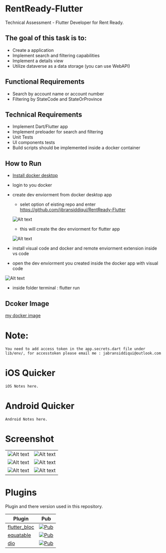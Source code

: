 # RentReady-Flutter

Technical Assessment - Flutter Developer for Rent Ready.

## The goal of this task is to: 
 - Create a application
 - Implement search and filtering capabilities 
 - Implement a details view
 - Utilize dataverse as a data storage (you can use WebAPI)

## Functional Requirements
 - Search by account name or account number
 - Filtering by StateCode and StateOrProvince
 ## Technical Requirements
 - Implement Dart/Flutter app
 - Implement preloader for search and filtering
 - Unit Tests
 - UI components tests
 - Build scripts should be implemented inside a docker container

## How to Run

 - [Install docker desktop](https://www.docker.com)
 - login to you docker
 - create dev enviorment from docker desktop app
    - selet option of eisting repo and enter https://github.com/jibransiddiqui/RentReady-Flutter

     ![Alt text](/lib/assets/images/docker1.png?raw=true "docker")

    - this will create the dev enviorment for flutter app

    ![Alt text](/lib/assets/images/docker2.png?raw=true "docker")
   
- install visual code and docker and remote enviorment extension inside vs code

- open the dev enviorment you created inside the docker app with visual code

![Alt text](/lib/assets/images/docker3.png?raw=true "docker")

-  inside folder terminal :    flutter run
## Dcoker Image
 [my docker image](https://hub.docker.com/repository/docker/jabransiddiqui/dev-environments)

 # Note:
    You need to add access token in the app.secrets.dart file under lib/env/, for accesstoken please email me : jabransiddiqui@outlook.com

# iOS Quicker
    iOS Notes here.
# Android Quicker
    Android Notes here.

# Screenshot
|   |   |
|--------|-----|
|![Alt text](/lib/assets/images/1.png?raw=true "Screenshot 1") | ![Alt text](/lib/assets/images/2.png?raw=true "Screenshot 2") |
|![Alt text](/lib/assets/images/3.png?raw=true "Screenshot 3") | ![Alt text](/lib/assets/images/4.png?raw=true "Screenshot 4") |
|![Alt text](/lib/assets/images/5.png?raw=true "Screenshot 5") | ![Alt text](/lib/assets/images/6.png?raw=true "Screenshot 6") |

# Plugins
Plugin and there version used in this repository.

| Plugin | Pub |
|--------|-----|
| [flutter_bloc](./packages/flutter_bloc/) | [![Pub](https://img.shields.io/pub/v/flutter_bloc.svg?style=flat-square)](https://pub.dartlang.org/packages/flutter_bloc) |
| [equatable](./packages/equatable/) | [![Pub](https://img.shields.io/pub/v/equatable.svg?style=flat-square)](https://pub.dartlang.org/packages/equatable) |
| [dio](./packages/dio:/) | [![Pub](https://img.shields.io/pub/v/dio.svg?style=flat-square)](https://pub.dartlang.org/packages/dio) |